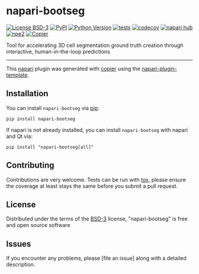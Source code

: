 # napari-bootseg

[![License BSD-3](https://img.shields.io/pypi/l/napari-bootseg.svg?color=green)](https://github.com/natelharrison/napari-bootseg/raw/main/LICENSE)
[![PyPI](https://img.shields.io/pypi/v/napari-bootseg.svg?color=green)](https://pypi.org/project/napari-bootseg)
[![Python Version](https://img.shields.io/pypi/pyversions/napari-bootseg.svg?color=green)](https://python.org)
[![tests](https://github.com/natelharrison/napari-bootseg/workflows/tests/badge.svg)](https://github.com/natelharrison/napari-bootseg/actions)
[![codecov](https://codecov.io/gh/natelharrison/napari-bootseg/branch/main/graph/badge.svg)](https://codecov.io/gh/natelharrison/napari-bootseg)
[![napari hub](https://img.shields.io/endpoint?url=https://api.napari-hub.org/shields/napari-bootseg)](https://napari-hub.org/plugins/napari-bootseg)
[![npe2](https://img.shields.io/badge/plugin-npe2-blue?link=https://napari.org/stable/plugins/index.html)](https://napari.org/stable/plugins/index.html)
[![Copier](https://img.shields.io/endpoint?url=https://raw.githubusercontent.com/copier-org/copier/master/img/badge/badge-grayscale-inverted-border-purple.json)](https://github.com/copier-org/copier)

Tool for accelerating 3D cell segmentation ground truth creation through interactive, human-in-the-loop predictions

----------------------------------

This [napari] plugin was generated with [copier] using the [napari-plugin-template].

<!--
Don't miss the full getting started guide to set up your new package:
https://github.com/napari/napari-plugin-template#getting-started

and review the napari docs for plugin developers:
https://napari.org/stable/plugins/index.html
-->

## Installation

You can install `napari-bootseg` via [pip]:

```
pip install napari-bootseg
```

If napari is not already installed, you can install `napari-bootseg` with napari and Qt via:

```
pip install "napari-bootseg[all]"
```



## Contributing

Contributions are very welcome. Tests can be run with [tox], please ensure
the coverage at least stays the same before you submit a pull request.

## License

Distributed under the terms of the [BSD-3] license,
"napari-bootseg" is free and open source software

## Issues

If you encounter any problems, please [file an issue] along with a detailed description.

[napari]: https://github.com/napari/napari
[copier]: https://copier.readthedocs.io/en/stable/
[@napari]: https://github.com/napari
[MIT]: http://opensource.org/licenses/MIT
[BSD-3]: http://opensource.org/licenses/BSD-3-Clause
[GNU GPL v3.0]: http://www.gnu.org/licenses/gpl-3.0.txt
[GNU LGPL v3.0]: http://www.gnu.org/licenses/lgpl-3.0.txt
[Apache Software License 2.0]: http://www.apache.org/licenses/LICENSE-2.0
[Mozilla Public License 2.0]: https://www.mozilla.org/media/MPL/2.0/index.txt
[napari-plugin-template]: https://github.com/napari/napari-plugin-template

[napari]: https://github.com/napari/napari
[tox]: https://tox.readthedocs.io/en/latest/
[pip]: https://pypi.org/project/pip/
[PyPI]: https://pypi.org/

